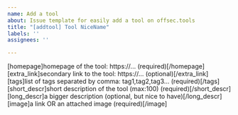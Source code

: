 ```yaml
---
name: Add a tool
about: Issue template for easily add a tool on offsec.tools
title: "[addtool] Tool NiceName"
labels: ''
assignees: ''

---
```


[homepage]homepage of the tool: https://... (required)[/homepage]
[extra_link]secondary link to the tool: https://... (optional)[/extra_link]
[tags]list of tags separated by comma: tag1,tag2,tag3... (required)[/tags]
[short_descr]short description of the tool (max:100) (required)[/short_descr]
[long_descr]a bigger description (optional, but nice to have)[/long_descr] 
[image]a link OR an attached image (required)[/image]
